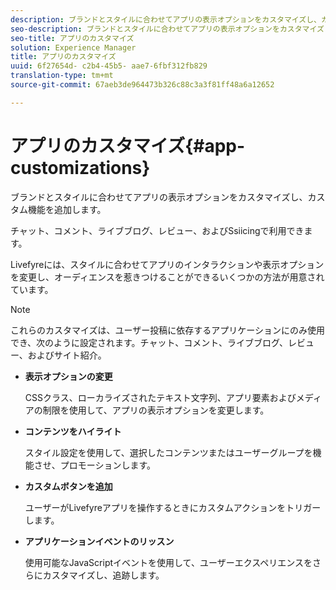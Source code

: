 ```yaml
---
description: ブランドとスタイルに合わせてアプリの表示オプションをカスタマイズし、カスタム機能を追加します。
seo-description: ブランドとスタイルに合わせてアプリの表示オプションをカスタマイズし、カスタム機能を追加します。
seo-title: アプリのカスタマイズ
solution: Experience Manager
title: アプリのカスタマイズ
uuid: 6f27654d- c2b4-45b5- aae7-6fbf312fb829
translation-type: tm+mt
source-git-commit: 67aeb3de964473b326c88c3a3f81ff48a6a12652

---
```



# アプリのカスタマイズ{#app-customizations}

ブランドとスタイルに合わせてアプリの表示オプションをカスタマイズし、カスタム機能を追加します。

チャット、コメント、ライブブログ、レビュー、およびSsiicingで利用できます。

Livefyreには、スタイルに合わせてアプリのインタラクションや表示オプションを変更し、オーディエンスを惹きつけることができるいくつかの方法が用意されています。

>[!NOTE]
>
>これらのカスタマイズは、ユーザー投稿に依存するアプリケーションにのみ使用でき、次のように設定されます。チャット、コメント、ライブブログ、レビュー、およびサイト紹介。

* **表示オプションの変更**

   CSSクラス、ローカライズされたテキスト文字列、アプリ要素およびメディアの制限を使用して、アプリの表示オプションを変更します。

* **コンテンツをハイライト**

   スタイル設定を使用して、選択したコンテンツまたはユーザーグループを機能させ、プロモーションします。

* **カスタムボタンを追加**

   ユーザーがLivefyreアプリを操作するときにカスタムアクションをトリガーします。

* **アプリケーションイベントのリッスン**

   使用可能なJavaScriptイベントを使用して、ユーザーエクスペリエンスをさらにカスタマイズし、追跡します。

